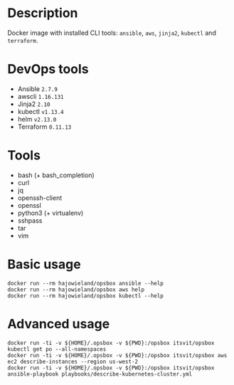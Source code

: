 # Description

Docker image with installed CLI tools: `ansible`, `aws`, `jinja2`, `kubectl` and `terraform`.


# DevOps tools

* Ansible   `2.7.9`
* awscli    `1.16.131`
* Jinja2    `2.10`
* kubectl   `v1.13.4`
* helm      `v2.13.0`
* Terraform `0.11.13`


# Tools

* bash (+ bash_completion)
* curl
* jq
* openssh-client
* openssl
* python3 (+ virtualenv)
* sshpass
* tar
* vim


# Basic usage

```
docker run --rm hajowieland/opsbox ansible --help
docker run --rm hajowieland/opsbox aws help
docker run --rm hajowieland/opsbox kubectl --help
```


# Advanced usage

```
docker run -ti -v ${HOME}/.opsbox -v ${PWD}:/opsbox itsvit/opsbox kubectl get po --all-namespaces
docker run -ti -v ${HOME}/.opsbox -v ${PWD}:/opsbox itsvit/opsbox aws ec2 describe-instances --region us-west-2
docker run -ti -v ${HOME}/.opsbox -v ${PWD}:/opsbox itsvit/opsbox ansible-playbook playbooks/describe-kubernetes-cluster.yml
```
